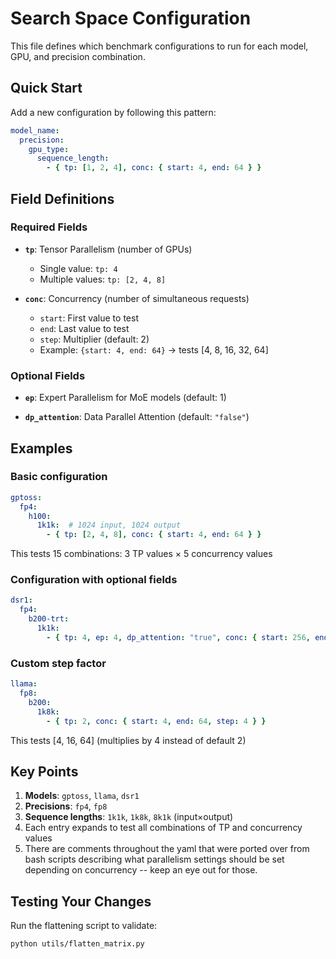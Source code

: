 # Search Space Configuration

This file defines which benchmark configurations to run for each model, GPU, and precision combination.

## Quick Start

Add a new configuration by following this pattern:
```yaml
model_name:
  precision:
    gpu_type:
      sequence_length:
        - { tp: [1, 2, 4], conc: { start: 4, end: 64 } }
```

## Field Definitions

### Required Fields

- **`tp`**: Tensor Parallelism (number of GPUs)
  - Single value: `tp: 4`
  - Multiple values: `tp: [2, 4, 8]`

- **`conc`**: Concurrency (number of simultaneous requests)
  - `start`: First value to test
  - `end`: Last value to test
  - `step`: Multiplier (default: 2)
  - Example: `{start: 4, end: 64}` → tests [4, 8, 16, 32, 64]

### Optional Fields

- **`ep`**: Expert Parallelism for MoE models (default: 1)

- **`dp_attention`**: Data Parallel Attention (default: `"false"`)

## Examples

### Basic configuration
```yaml
gptoss:
  fp4:
    h100:
      1k1k:  # 1024 input, 1024 output
        - { tp: [2, 4, 8], conc: { start: 4, end: 64 } }
```
This tests 15 combinations: 3 TP values × 5 concurrency values

### Configuration with optional fields
```yaml
dsr1:
  fp4:
    b200-trt:
      1k1k:
        - { tp: 4, ep: 4, dp_attention: "true", conc: { start: 256, end: 256 } }
```

### Custom step factor
```yaml
llama:
  fp8:
    b200:
      1k8k:
        - { tp: 2, conc: { start: 4, end: 64, step: 4 } }
```
This tests [4, 16, 64] (multiplies by 4 instead of default 2)

## Key Points

1. **Models**: `gptoss`, `llama`, `dsr1`
2. **Precisions**: `fp4`, `fp8`
3. **Sequence lengths**: `1k1k`, `1k8k`, `8k1k` (input×output)
4. Each entry expands to test all combinations of TP and concurrency values
5. There are comments throughout the yaml that were ported over from bash scripts describing what parallelism settings should be set depending on concurrency -- keep an eye out for those.

## Testing Your Changes

Run the flattening script to validate:
```bash
python utils/flatten_matrix.py
```